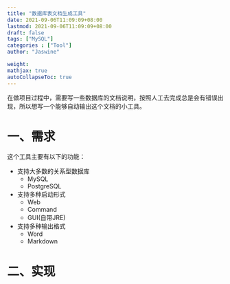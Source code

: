 ```yaml
---
title: "数据库表文档生成工具"
date: 2021-09-06T11:09:09+08:00
lastmod: 2021-09-06T11:09:09+08:00
draft: false
tags: ["MySQL"]
categories : ["Tool"]
author: "Jaswine"

weight:
mathjax: true
autoCollapseToc: true
---
```


在做项目过程中，需要写一些数据库的文档说明，按照人工去完成总是会有错误出现，所以想写一个能够自动输出这个文档的小工具。

# 一、需求

这个工具主要有以下的功能：

- 支持大多数的关系型数据库
    - MySQL
    - PostgreSQL
- 支持多种启动形式
    - Web
    - Command
    - GUI(自带JRE)
- 支持多种输出格式
    - Word
    - Markdown
    
# 二、实现







